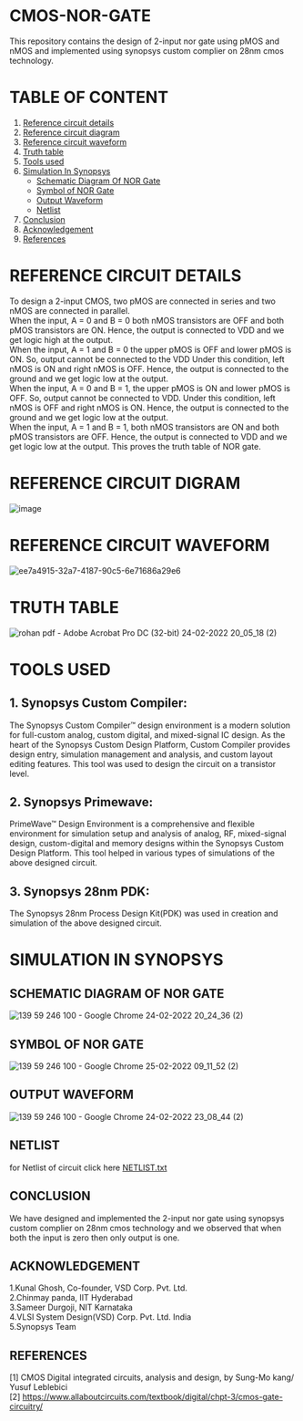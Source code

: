 # CMOS-NOR-GATE
This repository contains the design of 2-input nor gate using pMOS and nMOS and implemented using synopsys custom complier on 28nm cmos technology.
# TABLE OF CONTENT

1. [Reference circuit details](https://github.com/rohanaditya411/CMOS-NOR-GATE/blob/main/README.md#reference-circuit-details)</br>
2. [Reference circuit diagram](https://github.com/rohanaditya411/CMOS-NOR-GATE/blob/main/README.md#reference-circuit-digram)</br>
3. [Reference circuit waveform](https://github.com/rohanaditya411/CMOS-NOR-GATE/blob/main/README.md#reference-circuit-waveform)</br>
4. [Truth table](https://github.com/rohanaditya411/CMOS-NOR-GATE/blob/main/README.md#truth-table)</br>
5. [Tools used](https://github.com/rohanaditya411/CMOS-NOR-GATE/blob/main/README.md#tools-used)</br>
6. [Simulation In Synopsys](https://github.com/rohanaditya411/CMOS-NOR-GATE/blob/main/README.md#simulation-in-synopsys)</br>
   -  [Schematic Diagram Of NOR Gate](https://github.com/rohanaditya411/CMOS-NOR-GATE/blob/main/README.md#schematic-diagram-of-nor-gate)</br>
   - [Symbol of NOR Gate](https://github.com/rohanaditya411/CMOS-NOR-GATE/blob/main/README.md#symbol-of-nor-gate)</br>
   - [Output Waveform](https://github.com/rohanaditya411/CMOS-NOR-GATE/blob/main/README.md#output-waveform)</br>
   - [Netlist](https://github.com/rohanaditya411/CMOS-NOR-GATE/blob/main/README.md#netlist)</br>
7. [Conclusion](https://github.com/rohanaditya411/CMOS-NOR-GATE/blob/main/README.md#conclusion)</br>
8. [Acknowledgement](https://github.com/rohanaditya411/CMOS-NOR-GATE/blob/main/README.md#acknowledgement)</br>
9. [References](https://github.com/rohanaditya411/CMOS-NOR-GATE/blob/main/README.md#references)</br>
# REFERENCE CIRCUIT DETAILS

To design a 2-input CMOS, two pMOS are connected in series and two
nMOS are connected in parallel.</br>
When the input, A = 0 and B = 0 both nMOS transistors are OFF and
both pMOS transistors are ON. Hence, the output is
connected to VDD and we get logic high at the output.</br>
 When the input, A = 1 and B = 0 the upper pMOS is OFF and lower
pMOS is ON. So, output cannot be connected to the VDD
Under this condition, left nMOS is ON and right nMOS is
OFF. Hence, the output is connected to the ground and we
get logic low at the output.</br>
When the input, A = 0 and B = 1, the upper pMOS is ON and lower
pMOS is OFF. So, output cannot be connected to VDD. Under
this condition, left nMOS is OFF and right nMOS is ON.
Hence, the output is connected to the ground and we get
logic low at the output.</br>
When the input, A = 1 and B = 1, both nMOS transistors are ON and
both pMOS transistors are OFF. Hence, the output is
connected to VDD and we get logic low at the output. This
proves the truth table of NOR gate.</br> 

# REFERENCE CIRCUIT DIGRAM

![image](https://user-images.githubusercontent.com/100359672/155544322-f8d1c05b-d9ce-4145-8b5f-02988efcc8a7.png)


# REFERENCE CIRCUIT WAVEFORM
![ee7a4915-32a7-4187-90c5-6e71686a29e6](https://user-images.githubusercontent.com/100359672/155647645-84865a5a-7788-40b9-a1c8-487119d7a5ec.jpg)

# TRUTH TABLE

![rohan pdf - Adobe Acrobat Pro DC (32-bit) 24-02-2022 20_05_18 (2)](https://user-images.githubusercontent.com/100359672/155544981-ee5535a9-67af-4a46-a8d5-287a546da467.png)

# TOOLS USED
## 1. Synopsys Custom Compiler:  
The Synopsys Custom Compiler™ design environment is a modern solution for full-custom analog, custom digital, and mixed-signal IC design. As the heart of the Synopsys Custom Design Platform, Custom Compiler provides design entry, simulation management and analysis, and custom layout editing features. This tool was used to design the circuit on a transistor level.</br>
## 2. Synopsys Primewave: 
PrimeWave™ Design Environment is a comprehensive and flexible environment for simulation setup and analysis of analog, RF, mixed-signal design, custom-digital and memory designs within the Synopsys Custom Design Platform. This tool helped in various types of simulations of the above designed circuit.</br>
## 3. Synopsys 28nm PDK:  
The Synopsys 28nm Process Design Kit(PDK) was used in creation and simulation of the above designed circuit.</br>

# SIMULATION IN SYNOPSYS

## SCHEMATIC DIAGRAM OF NOR GATE

![139 59 246 100 - Google Chrome 24-02-2022 20_24_36 (2)](https://user-images.githubusercontent.com/100359672/155564256-b61fe868-4250-4d21-89ca-4414d22f1472.png)

## SYMBOL OF NOR GATE
![139 59 246 100 - Google Chrome 25-02-2022 09_11_52 (2)](https://user-images.githubusercontent.com/100359672/155649522-63d1646c-3545-466d-a11d-5222c116f256.png)

## OUTPUT WAVEFORM
![139 59 246 100 - Google Chrome 24-02-2022 23_08_44 (2)](https://user-images.githubusercontent.com/100359672/155649757-5d131e44-5566-404e-9a41-a2b3e4b188ef.png)

## NETLIST
for Netlist of circuit click here [NETLIST.txt](https://github.com/rohanaditya411/CMOS-NOR-GATE/files/8147858/NETLIST.txt)


## CONCLUSION
We have designed and implemented the 2-input nor gate using synopsys custom complier on 28nm cmos technology and we observed that when both the input is zero then only output is one.
## ACKNOWLEDGEMENT
1.Kunal Ghosh, Co-founder, VSD Corp. Pvt. Ltd. </br>
2.Chinmay panda, IIT Hyderabad </br>
3.Sameer Durgoji, NIT Karnataka </br>
4.VLSI System Design(VSD) Corp. Pvt. Ltd. India  </br>
5.Synopsys Team </br>
## REFERENCES
[1] CMOS Digital integrated circuits, analysis and design, by
Sung-Mo kang/ Yusuf Leblebici</br>
[2] https://www.allaboutcircuits.com/textbook/digital/chpt-3/cmos-gate-circuitry/





